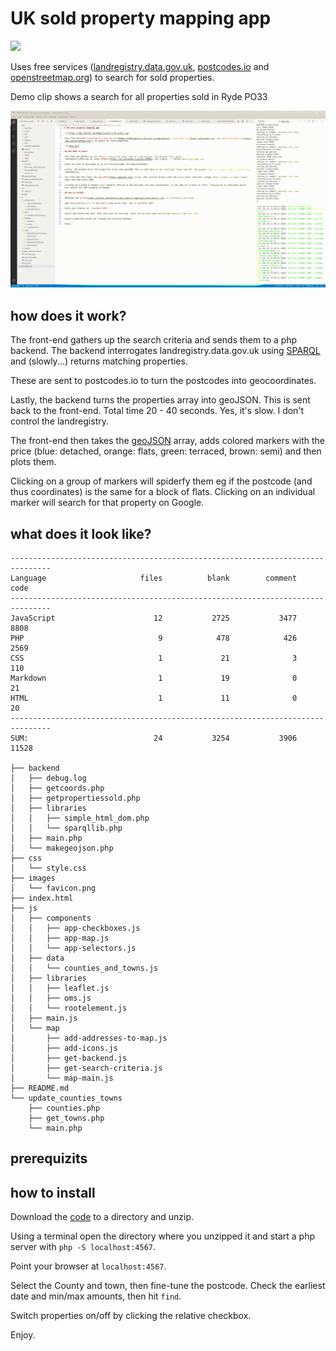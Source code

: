 # UK sold property mapping app

![](https://img.shields.io/badge/licence-free-green.svg)

Uses free services ([landregistry.data.gov.uk](https://landregistry.data.gov.uk/app/qonsole), [postcodes.io](https://postcodes.io/) and [openstreetmap.org](https://www.openstreetmap.org/)) to search for sold properties.

Demo clip shows a search for all properties sold in Ryde PO33

![](demo.gif)

## how does it work?

The front-end gathers up the search criteria and sends them to a php backend. The backend interrogates 
landregistry.data.gov.uk using [SPARQL](https://en.wikipedia.org/wiki/SPARQL) and (slowly...) returns matching properties.

These are sent to postcodes.io to turn the postcodes into geocoordinates.

Lastly, the backend turns the properties array into geoJSON. This is sent back to the front-end. Total time 20 - 40 seconds. Yes, it's slow. I don't control the landregistry.

The front-end then takes the [geoJSON](https://geojson.org/) array, adds colored markers with the price (blue: detached, orange: flats, green: terraced, brown: semi) and then plots them.

Clicking on a group of markers will spiderfy them eg if the postcode (and thus coordinates) is the same for a block of flats. Clicking on an individual marker will search for that property on Google.

## what does it look like?

```
-------------------------------------------------------------------------------
Language                     files          blank        comment           code
-------------------------------------------------------------------------------
JavaScript                      12           2725           3477           8808
PHP                              9            478            426           2569
CSS                              1             21              3            110
Markdown                         1             19              0             21
HTML                             1             11              0             20
-------------------------------------------------------------------------------
SUM:                            24           3254           3906          11528

├── backend
│   ├── debug.log
│   ├── getcoords.php
│   ├── getpropertiessold.php
│   ├── libraries
│   │   ├── simple_html_dom.php
│   │   └── sparqllib.php
│   ├── main.php
│   └── makegeojson.php
├── css
│   └── style.css
├── images
│   └── favicon.png
├── index.html
├── js
│   ├── components
│   │   ├── app-checkboxes.js
│   │   ├── app-map.js
│   │   └── app-selectors.js
│   ├── data
│   │   └── counties_and_towns.js
│   ├── libraries
│   │   ├── leaflet.js
│   │   ├── oms.js
│   │   └── rootelement.js
│   ├── main.js
│   └── map
│       ├── add-addresses-to-map.js
│       ├── add-icons.js
│       ├── get-backend.js
│       ├── get-search-criteria.js
│       └── map-main.js
├── README.md
└── update_counties_towns
    ├── counties.php
    ├── get_towns.php
    └── main.php
```

## prerequizits


## how to install

Download the [code](https://github.com/petercz1/UK_property_mapping/archive/master.zip) to a directory and unzip.

Using a terminal open the directory where you unzipped it and start a php server with `php -S localhost:4567`.

Point your browser at `localhost:4567`.

Select the County and town, then fine-tune the postcode. Check the earliest date and min/max amounts, then hit `find`.

Switch properties on/off by clicking the relative checkbox.

Enjoy.